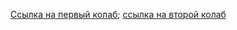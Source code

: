[Ссылка на первый колаб](https://colab.research.google.com/drive/1m6OmdB5NH9Wlp51MkBbI-K8ZqQvSXRDM?usp=sharing);
[ссылка на второй колаб](https://colab.research.google.com/drive/1rhThyWcD4-LuB1k0BXpYddztswFTzqmS?usp=sharing)
